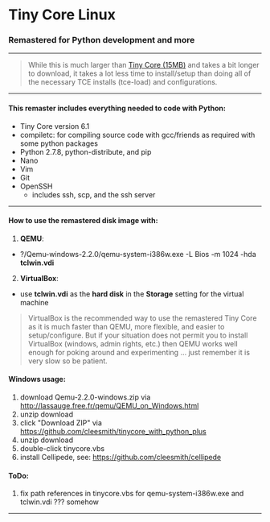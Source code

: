# Tiny Core Linux

### Remastered for Python development and more

***

> While this is much larger than
[Tiny Core (15MB)](http://distro.ibiblio.org/tinycorelinux/downloads.html "Tiny Core")
and takes a bit longer to download, it takes a lot less time to install/setup than doing
all of the necessary TCE installs (tce-load) and configurations.

***

#### This remaster includes everything needed to code with Python:
* Tiny Core version 6.1
* compiletc: for compiling source code with gcc/friends as required with some python packages
* Python 2.7.8, python-distribute, and pip
* Nano
* Vim
* Git
* OpenSSH
  * includes ssh, scp, and the ssh server

***

#### How to use the remastered disk image with:
1. **QEMU**:
  * ?/Qemu-windows-2.2.0/qemu-system-i386w.exe -L Bios -m 1024 -hda **tclwin.vdi**
2. **VirtualBox**:
  * use **tclwin.vdi** as the **hard disk** in the **Storage** setting for the virtual machine

> VirtualBox is the recommended way to use the remastered Tiny Core as it is much faster
than QEMU, more flexible, and easier to setup/configure.  But if your situation does not permit
you to install VirtualBox (windows, admin rights, etc.) then QEMU works well enough for poking
around and experimenting ... just remember it is very slow so be patient.

#### Windows usage:
1. download Qemu-2.2.0-windows.zip via http://lassauge.free.fr/qemu/QEMU_on_Windows.html
1. unzip download
1. click "Download ZIP" via https://github.com/cleesmith/tinycore_with_python_plus
1. unzip download
1. double-click tinycore.vbs
1. install Cellipede, see: https://github.com/cleesmith/cellipede

#### ToDo:
1. fix path references in tinycore.vbs for qemu-system-i386w.exe and tclwin.vdi ??? somehow

***

